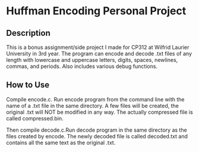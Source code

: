 # Huffman Encoding Personal Project
## Description
This is a bonus assignment/side project I made for CP312 at Wilfrid Laurier University in 3rd year. The program can encode and decode .txt files of any length with lowercase and uppercase letters, digits, spaces, newlines, commas, and periods. Also includes various debug functions.
## How to Use
Compile encode.c. Run encode program from the command line with the name of a .txt file in the same directory. A few files will be created, the original .txt will NOT be modified in any way. The actually compressed file is called compressed.bin.

Then compile decode.c.Run decode program in the same directory as the files created by encode. The newly decoded file is called decoded.txt and contains all the same text as the original .txt.
